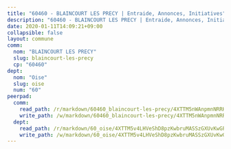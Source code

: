 ```yaml
---
title: "60460 - BLAINCOURT LES PRECY | Entraide, Annonces, Initiatives"
description: "60460 - BLAINCOURT LES PRECY | Entraide, Annonces, Initiatives"
date: 2020-01-11T14:09:21+09:00
collapsible: false
layout: commune
comm:
  nom: "BLAINCOURT LES PRECY"
  slug: blaincourt-les-precy
  cp: "60460"
dept:
  nom: "Oise"
  slug: oise
  num: "60"
peerpad:
  comm:
    read_path: /r/markdown/60460_blaincourt-les-precy/4XTTM5nWAnpmnNRRHjj1A9k99HjYQKZ9GDFgfz4LgkmTvu5qd
    write_path: /w/markdown/60460_blaincourt-les-precy/4XTTM5nWAnpmnNRRHjj1A9k99HjYQKZ9GDFgfz4LgkmTvu5qd-K3TgUytdHXQpzSFn95U8q7AnAeDxu6TtSMNBKkYz4bWtdCLYehzV48pkvFPpm5UVsSJKNRoQqde4V81cwm8n9aqkND9KvZxYaH8kQwr63RZwaaQbPbvZhoNX8MRLbangPqTv94Vq
  dept:
    read_path: /r/markdown/60_oise/4XTTM5v4LHVeShD8pzKwbruMASSzGXUvKwGPyPNR6Aq6aruGY
    write_path: /w/markdown/60_oise/4XTTM5v4LHVeShD8pzKwbruMASSzGXUvKwGPyPNR6Aq6aruGY-K3TgTfEPmBuMGxs3WizC7aafmuSUvuvwsE7nM986pS4fEczEhokrfL1mXNtU722XatpEcDhfhLf5xd24JkCKBD4DcQHeF5CYjEkAVzDN3PuQerZfYGZ5zy2XFcJNh2Z1pYjLoQTn
---
```


